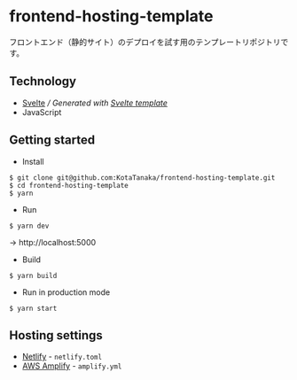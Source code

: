 # frontend-hosting-template

フロントエンド（静的サイト）のデプロイを試す用のテンプレートリポジトリです。

## Technology

* [Svelte](https://svelte.dev) */ Generated with [Svelte template](https://github.com/sveltejs/template)*
* JavaScript

## Getting started

* Install

```
$ git clone git@github.com:KotaTanaka/frontend-hosting-template.git
$ cd frontend-hosting-template
$ yarn
```

* Run

```
$ yarn dev
```

→ http://localhost:5000

* Build

```
$ yarn build
```

* Run in production mode

```
$ yarn start
```

## Hosting settings

* [Netlify](https://www.netlify.com) - `netlify.toml`
* [AWS Amplify](https://aws.amazon.com/jp/amplify/) - `amplify.yml`
